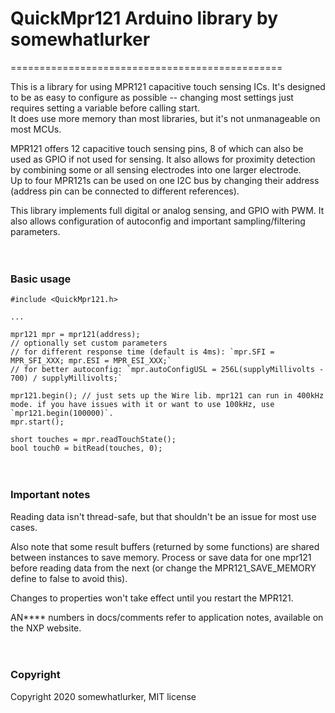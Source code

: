 # QuickMpr121 Arduino library by somewhatlurker
===============================================

This is a library for using MPR121 capacitive touch sensing ICs.
It's designed to be as easy to configure as possible -- changing most settings just requires setting a variable before calling start.  
It does use more memory than most libraries, but it's not unmanageable on most MCUs.

MPR121 offers 12 capacitive touch sensing pins, 8 of which can also be used as GPIO if not used for sensing.
It also allows for proximity detection by combining some or all sensing electrodes into one larger electrode.  
Up to four MPR121s can be used on one I2C bus by changing their address (address pin can be connected to different references).

This library implements full digital or analog sensing, and GPIO with PWM.
It also allows configuration of autoconfig and important sampling/filtering parameters.

　

### Basic usage
```
#include <QuickMpr121.h>

...

mpr121 mpr = mpr121(address);
// optionally set custom parameters
// for different response time (default is 4ms): `mpr.SFI = MPR_SFI_XXX; mpr.ESI = MPR_ESI_XXX;`
// for better autoconfig: `mpr.autoConfigUSL = 256L(supplyMillivolts - 700) / supplyMillivolts;`

mpr121.begin(); // just sets up the Wire lib. mpr121 can run in 400kHz mode. if you have issues with it or want to use 100kHz, use `mpr121.begin(100000)`.
mpr.start();

short touches = mpr.readTouchState();
bool touch0 = bitRead(touches, 0);
```

　

### Important notes
Reading data isn't thread-safe, but that shouldn't be an issue for most use cases.

Also note that some result buffers (returned by some functions) are shared between instances to save memory.
Process or save data for one mpr121 before reading data from the next (or change the MPR121_SAVE_MEMORY define to false to avoid this).

Changes to properties won't take effect until you restart the MPR121.


AN**** numbers in docs/comments refer to application notes, available on the NXP website.

　

### Copyright
Copyright 2020 somewhatlurker, MIT license